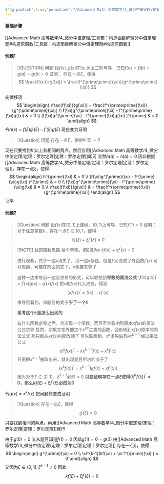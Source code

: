 ```yaml
---
{"dg-publish":true,"permalink":"/Advanced Math 高等数学/4_微分中值定理/例题：构造原函数解微分中值定理/","tags":["例题","微积分"]}
---
```


#### 基础步骤

[[Advanced Math 高等数学/4_微分中值定理/工具箱：构造函数解微分中值定理题#构造原函数\|工具箱：构造函数解微分中值定理题#构造原函数]]

#### 例题1

> [!QUESTION] 问题
> 设$f(x),g(x)$在$[a,b]$上二阶可导，已知$f(a) = f(b) = g(a) = g(b) = 0$
> 证明：
> 存在一点$\xi$，使得
> $$
> \frac{f(\xi)}{g(\xi)} = \frac{f^{\prime\prime}(\xi)}{g^{\prime\prime}(\xi)}
> $$


先做移项
$$
\begin{align}
 \frac{f(\xi)}{g(\xi)}  = \frac{f^{\prime\prime}(\xi)}{g^{\prime\prime}(\xi)} \\
f(\xi)g^{\prime\prime}(\xi) - f^{\prime\prime}(\xi)g(\xi)  &  = 0 \\
(f(\xi)g^{\prime}(\xi) - f^{\prime}(\xi)g(\xi) )^{\prime}  & = 0  
\end{align}
$$
令$h(x) = f(\xi)g^{\prime}(\xi) - f^{\prime}(\xi)g(\xi)$
现在变为证明
> [!Question] 问题
> 存在一点$\xi$，使得$h^{\prime}(\xi) = 0$

现在只要找到$h(x)$上有相同的两点，然后应用[[Advanced Math 高等数学/4_微分中值定理/定理：罗尔定理\|定理：罗尔定理]]即可
显然$h(a) = h(b) = 0$
因此根据[[Advanced Math 高等数学/4_微分中值定理/定理：罗尔定理\|定理：罗尔定理]]，存在一点$\xi$，使得
$$
\begin{align}
h^{\prime}(\xi)  & = 0  \\
(f(\xi)g^{\prime}(\xi) - f^{\prime}(\xi)g(\xi) )^{\prime}   & = 0 \\
f(\xi)g^{\prime\prime}(\xi) - f^{\prime\prime}(\xi)g(\xi)    &  = 0 \\
 \frac{f(\xi)}{g(\xi)}   & = \frac{f^{\prime\prime}(\xi)}{g^{\prime\prime}(\xi)} 
\end{align}
$$
证毕

#### 例题2

> [!Question] 问题
> 设$f(x)$在$[0,1]$上连续，$(0,1)$上可导，已知$f(1) =  0$
> 证明：
> 对于任意常数$k$，存在一点$\xi \in (0,1$，使得
> $$
> kf(\xi) + \xi f^{\prime}(\xi) = 0
> $$

> [!NOTE] 找原函数思路
> 做个草稿，把$\xi$换为$x$
> $kf(x) + x f^{\prime}(x) = 0$
> 
> 进行观察，式子一边$x$消失了，另一边$x$存在，但是$f(x)$变成了导函数$f^{\prime}(x)$
> 可以想到，可能在前面的式子，$x$也被求导了
> 
> 这种一边求导另一边没求导的形式，可以联想到**导数的乘法公式**
> $(f(x)g(x))^{\prime} = f^{\prime}(x)g(x) + g^{\prime}(x)f(x)$
> 把$x$和$f(x)$代入进去，得到
> $$
> (xf(x))^{\prime} = f(x) + xf^{\prime}(x)  
> $$
> 
> 求导后看到，和题目的式子**少了一个$k$**
> 
> **思考这个$k$是怎么出现的**
> 
> 有什么函数求导之后，会出现一个常数，而且不会影响到原本$xf(x)$的乘法公式求导
> 显然，如果又在外部加个$e^{kx}$之类的函数，会影响到$xf(x)$原本的乘法公式
> 那只能从$xf(x)$内部改动了
> 可以联想到，$x^{k}$求导后有$kx^{k-1}$
> 经过乘法公式
> $$
> (x^{k}f(x))^{\prime}  = kx^{k-1}f(x) + x^{k}f^{\prime}(x) 
> $$
> 只要把$x^{k-1}$抽取出来，就出现题目所求的式子了
> $$
> (x^{k}f(x) )^{\prime} = x^{k-1}(kf(x) + xf^{\prime}(x) )
> $$
> 因为对于$\xi \in (0,1)$，$\xi^{k-1}$必然$\ne 0$
> **只要证明存在一点$\xi$使得$(\xi^{k}f(\xi))^{\prime} = 0$，那么$kf(\xi) + \xi f^{\prime}(\xi)$必然为0**

令$g(x) = x^{k}f(x)$
把问题转变成证明

> [!Question] 
> 存在一点$\xi$，使得
> $$
> g^{\prime}(\xi) = 0 
> $$

只要找到相同的两点，再用[[Advanced Math 高等数学/4_微分中值定理/定理：罗尔定理\|定理：罗尔定理]]就行

由于$g(0) = 0$
又从题目知道$f(1) = 0$
因此$g(1) = 0 = g(0)$
由[[Advanced Math 高等数学/4_微分中值定理/定理：罗尔定理\|定理：罗尔定理]]
存在一点$\xi$，使得
$$
\begin{align}
g^{\prime}(\xi) = 0  \\
\xi^{k-1}(kf(\xi) + \xi f^{\prime}(\xi) ) = 0
\end{align}
$$
又因为$\xi \in (0,1) , \xi^{k-1}\ne 0$
因此
$$
kf(\xi) + \xi f^{\prime}(\xi) = 0
$$

